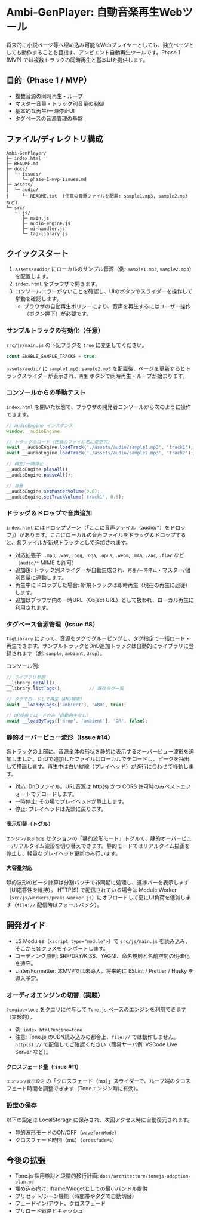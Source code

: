 # Ambi-GenPlayer: 自動音楽再生Webツール

将来的に小説ページ等へ埋め込み可能なWebプレイヤーとしても、独立ページとしても動作することを目指す、アンビエント自動再生ツールです。Phase 1 (MVP) では複数トラックの同時再生と基本UIを提供します。

## 目的（Phase 1 / MVP）
- 複数音源の同時再生・ループ
- マスター音量・トラック別音量の制御
- 基本的な再生/一時停止UI
- タグベースの音源管理の基盤

## ファイル/ディレクトリ構成
```
Ambi-GenPlayer/
├─ index.html
├─ README.md
├─ docs/
│  └─ issues/
│     └─ phase-1-mvp-issues.md
├─ assets/
│  └─ audio/
│     └─ README.txt  (任意の音源ファイルを配置: sample1.mp3, sample2.mp3 など)
└─ src/
   └─ js/
      ├─ main.js
      ├─ audio-engine.js
      ├─ ui-handler.js
      └─ tag-library.js
```

## クイックスタート
1. `assets/audio/` にローカルのサンプル音源（例: `sample1.mp3`, `sample2.mp3`）を配置します。
2. `index.html` をブラウザで開きます。
3. コンソールエラーがないことを確認し、UIのボタンやスライダーを操作して挙動を確認します。
   - ブラウザの自動再生ポリシーにより、音声を再生するにはユーザー操作（ボタン押下）が必要です。

### サンプルトラックの有効化（任意）
`src/js/main.js` の下記フラグを `true` に変更してください。

```js
const ENABLE_SAMPLE_TRACKS = true;
```

`assets/audio/` に `sample1.mp3`, `sample2.mp3` を配置後、ページを更新するとトラックスライダーが表示され、`再生` ボタンで同時再生・ループが始まります。

### コンソールからの手動テスト
`index.html` を開いた状態で、ブラウザの開発者コンソールから次のように操作できます。

```js
// AudioEngine インスタンス
window.__audioEngine

// トラックのロード（任意のファイル名に変更可）
await __audioEngine.loadTrack('./assets/audio/sample1.mp3', 'track1');
await __audioEngine.loadTrack('./assets/audio/sample2.mp3', 'track2');

// 再生/一時停止
__audioEngine.playAll();
__audioEngine.pauseAll();

// 音量
__audioEngine.setMasterVolume(0.8);
__audioEngine.setTrackVolume('track1', 0.5);
```

### ドラッグ＆ドロップで音声追加
`index.html` にはドロップゾーン（「ここに音声ファイル（audio/*）をドロップ」）があります。ここにローカルの音声ファイルをドラッグ＆ドロップすると、各ファイルが新規トラックとして追加されます。

- 対応拡張子: `.mp3`, `.wav`, `.ogg`, `.oga`, `.opus`, `.webm`, `.m4a`, `.aac`, `.flac` など（`audio/*` MIME も許可）
- 追加後: トラック別スライダーが自動生成され、`再生/一時停止`・マスター/個別音量に連動します。
- 再生中にドロップした場合: 新規トラックは即時再生（現在の再生に追従）します。
- 追加はブラウザ内の一時URL（Object URL）として扱われ、ローカル再生に利用されます。

### タグベース音源管理（Issue #8）
`TagLibrary` によって、音源をタグでグルーピングし、タグ指定で一括ロード・再生できます。サンプルトラックとDnD追加トラックは自動的にライブラリに登録されます（例: `sample`, `ambient`, `drop`）。

コンソール例:

```js
// ライブラリ参照
__library.getAll();
__library.listTags();          // 既存タグ一覧

// タグでロードして再生（AND検索）
await __loadByTags(['ambient'], 'AND', true);

// OR検索でロードのみ（自動再生なし）
await __loadByTags(['drop', 'ambient'], 'OR', false);
```

### 静的オーバービュー波形（Issue #14）
各トラックの上部に、音源全体の形状を静的に表示するオーバービュー波形を追加しました。DnDで追加したファイルはローカルでデコードし、ピークを抽出して描画します。再生中は白い縦線（プレイヘッド）が進行に合わせて移動します。

- 対応: DnDファイル。URL音源は http(s) かつ CORS 許可時のみベストエフォートでデコードします。
- 一時停止: その場でプレイヘッドが静止します。
- 停止: プレイヘッドは先頭に戻ります。

#### 表示切替（トグル）
`エンジン/表示設定` セクションの「静的波形モード」トグルで、静的オーバービュー/リアルタイム波形を切り替えできます。静的モードではリアルタイム描画を停止し、軽量なプレイヘッド更新のみ行います。

#### 大容量対応
静的波形のピーク計算は分割バッチで非同期に処理し、進捗バーを表示します（UI応答性を維持）。
HTTP(S) で配信されている場合は Module Worker（`src/js/workers/peaks-worker.js`）にオフロードして更にUI負荷を低減します（`file://` 配信時はフォールバック）。

## 開発ガイド
- ES Modules（`<script type="module">`）で `src/js/main.js` を読み込み、そこから各クラスをインポートします。
- コーディング原則: SRP/DRY/KISS、YAGNI、命名規則と名前空間の明確化を遵守。
- Linter/Formatter: 本MVPでは未導入。将来的に ESLint / Prettier / Husky を導入予定。

### オーディオエンジンの切替（実験）
`?engine=tone` をクエリに付与して `Tone.js` ベースのエンジンを利用できます（実験的）。

- 例: `index.html?engine=tone`
- 注意: Tone.js のCDN読み込みの都合上、`file://` では動作しません。`http(s)://` で配信してご確認ください（簡易サーバ例: VSCode Live Server など）。

#### クロスフェード量（Issue #11）
`エンジン/表示設定` の「クロスフェード（ms）」スライダーで、ループ端のクロスフェード時間を調整できます（Toneエンジン時に有効）。

### 設定の保存
以下の設定は LocalStorage に保存され、次回アクセス時に自動復元されます。
- 静的波形モードのON/OFF（`waveformMode`）
- クロスフェード時間（ms）（`crossfadeMs`）

## 今後の拡張
- Tone.js 採用検討と段階的移行計画: `docs/architecture/tonejs-adoption-plan.md`
- 埋め込み向け: iframe/Widgetとしての最小バンドル提供
- プリセット/シーン機能（時間帯やタグで自動切替）
- フェードイン/アウト、クロスフェード
- プリロード戦略とキャッシュ
